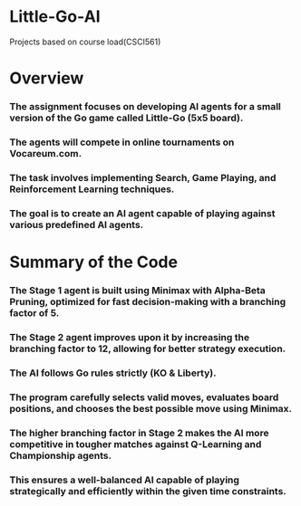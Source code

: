 # Little-Go-AI
Projects based on course load(CSCI561)

# Overview
### The assignment focuses on developing AI agents for a small version of the Go game called Little-Go (5x5 board).
### The agents will compete in online tournaments on Vocareum.com.
### The task involves implementing Search, Game Playing, and Reinforcement Learning techniques.
### The goal is to create an AI agent capable of playing against various predefined AI agents.

# Summary of the Code
### The Stage 1 agent is built using Minimax with Alpha-Beta Pruning, optimized for fast decision-making with a branching factor of 5.
### The Stage 2 agent improves upon it by increasing the branching factor to 12, allowing for better strategy execution.
### The AI follows Go rules strictly (KO & Liberty).
### The program carefully selects valid moves, evaluates board positions, and chooses the best possible move using Minimax.
### The higher branching factor in Stage 2 makes the AI more competitive in tougher matches against Q-Learning and Championship agents.
### This ensures a well-balanced AI capable of playing strategically and efficiently within the given time constraints.
